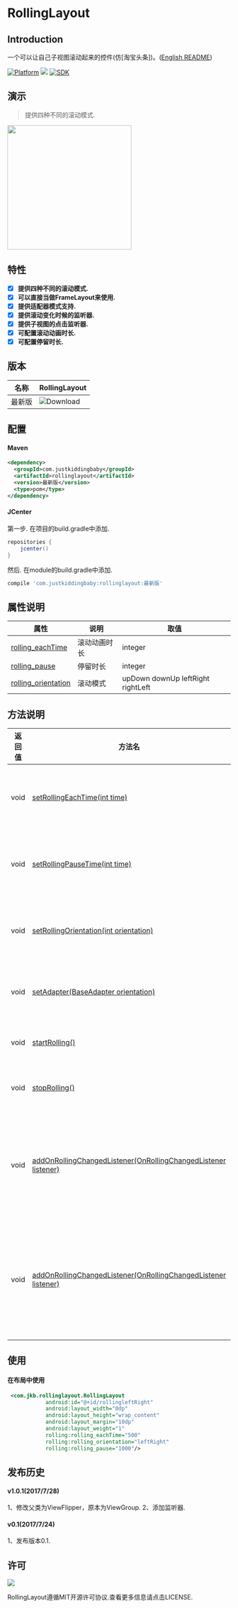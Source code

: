 # RollingLayout
## Introduction
一个可以让自己子视图滚动起来的控件(仿[淘宝头条])。([English README](README.md))

[![Platform](https://img.shields.io/badge/platform-android-green.svg)](http://developer.android.com/index.html)
<img src="https://img.shields.io/badge/license-Apache 2.0-green.svg?style=flat">
[![SDK](https://img.shields.io/badge/API-12%2B-green.svg?style=flat)](https://android-arsenal.com/api?level=11)

## 演示
>提供四种不同的滚动模式.
<img src="/gif/demo.gif" width="280px"/>

## 特性
- [x] **提供四种不同的滚动模式.**
- [x] **可以直接当做FrameLayout来使用.**
- [x] **提供适配器模式支持.**
- [x] **提供滚动变化时候的监听器.**
- [x] **提供子视图的点击监听器.**
- [x] **可配置滚动动画时长.**
- [x] **可配置停留时长.**

## 版本
|名称|RollingLayout|
|---|---|
|最新版|![Download](https://api.bintray.com/packages/jkb/maven/rollinglayout/images/download.svg)|

## 配置
#### Maven
```xml
<dependency>
  <groupId>com.justkiddingbaby</groupId>
  <artifactId>rollinglayout</artifactId>
  <version>最新版</version>
  <type>pom</type>
</dependency>
```
#### JCenter
第一步. 在项目的build.gradle中添加.
```gradle
repositories {
    jcenter()
}
```
然后. 在module的build.gradle中添加.
```gradle
compile 'com.justkiddingbaby:rollinglayout:最新版'
```
## 属性说明
|属性|说明|取值|
|---|---|---|
|[rolling_eachTime](/library/src/main/res/values/attrs.xml)|滚动动画时长|integer|
|[rolling_pause](/library/src/main/res/values/attrs.xml)|停留时长|integer|
|[rolling_orientation](/library/src/main/res/values/attrs.xml)|滚动模式|upDown downUp leftRight rightLeft|

## 方法说明
|返回值|方法名|说明|
|---|---|---|
|void|[setRollingEachTime(int time)](/library/src/main/java/com/jkb/rollinglayout/RollingLayoutAction.java)|设置动画时长|
|void|[setRollingPauseTime(int time)](/library/src/main/java/com/jkb/rollinglayout/RollingLayoutAction.java)|设置停留时长|
|void|[setRollingOrientation(int orientation)](/library/src/main/java/com/jkb/rollinglayout/RollingLayoutAction.java)|设置滚动模式|
|void|[setAdapter(BaseAdapter orientation)](/library/src/main/java/com/jkb/rollinglayout/RollingLayoutAction.java)|设置适配器|
|void|[startRolling()](/library/src/main/java/com/jkb/rollinglayout/RollingLayoutAction.java)|开始滚动|
|void|[stopRolling()](/library/src/main/java/com/jkb/rollinglayout/RollingLayoutAction.java)|停止滚动|
|void|[addOnRollingChangedListener(OnRollingChangedListener listener)](/library/src/main/java/com/jkb/rollinglayout/RollingLayoutAction.java)|添加滚动时候的监听器|
|void|[addOnRollingChangedListener(OnRollingChangedListener listener)](/library/src/main/java/com/jkb/rollinglayout/RollingLayoutAction.java)|添加子视图的点击监听器|

## 使用
#### 在布局中使用
```xml
 <com.jkb.rollinglayout.RollingLayout
            android:id="@+id/rollingleftRight"
            android:layout_width="0dp"
            android:layout_height="wrap_content"
            android:layout_margin="10dp"
            android:layout_weight="1"
            rolling:rolling_eachTime="500"
            rolling:rolling_orientation="leftRight"
            rolling:rolling_pause="1000"/>
```

## 发布历史
#### v1.0.1(2017/7/28)
1、修改父类为ViewFlipper，原本为ViewGroup.
2、添加监听器.
#### v0.1(2017/7/24)
1、发布版本0.1.

## 许可
![](https://upload.wikimedia.org/wikipedia/commons/thumb/f/f8/License_icon-mit-88x31-2.svg/128px-License_icon-mit-88x31-2.svg.png)

RollingLayout遵循MIT开源许可协议.查看更多信息请点击LICENSE.